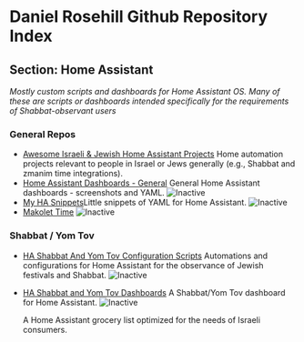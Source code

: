 # Daniel Rosehill Github Repository Index

## Section: Home Assistant

*Mostly custom scripts and dashboards for Home Assistant OS. Many of these are scripts or dashboards intended specifically for the requirements of Shabbat-observant users*

### General Repos

- [Awesome Israeli & Jewish Home Assistant Projects](https://github.com/danielrosehill/awesome-israeli-jewish-home-assistant) Home automation projects relevant to people in Israel or Jews generally (e.g., Shabbat and zmanim time integrations).
- [Home Assistant Dashboards - General](https://github.com/danielrosehill/Home-Assistant-Dashboards-General-) General Home Assistant dashboards - screenshots and YAML. ![Inactive](https://img.shields.io/badge/Inactive-orange?style=flat&logo=appveyor&logoColor=white)
- [My HA Snippets](https://github.com/danielrosehill/Home-Assistant-snippets)Little snippets of YAML for Home Assistant. ![Inactive](https://img.shields.io/badge/Inactive-orange?style=flat&logo=appveyor&logoColor=white)
- [Makolet Time](https://github.com/danielrosehill/MakoletTime) ![Inactive](https://img.shields.io/badge/Inactive-orange?style=flat&logo=appveyor&logoColor=white)

### Shabbat / Yom Tov 

- [HA Shabbat And Yom Tov Configuration Scripts](https://github.com/danielrosehill/Home-Assistant-Shabbat-Yom-Tom) Automations and configurations for Home Assistant for the observance of Jewish festivals and Shabbat. ![Inactive](https://img.shields.io/badge/Inactive-orange?style=flat&logo=appveyor&logoColor=white)
- [HA Shabbat and Yom Tov Dashboards](https://github.com/danielrosehill/Home-Assistant-Shabbat-Yom-Tov-Dashboard) A Shabbat/Yom Tov dashboard for Home Assistant. ![Inactive](https://img.shields.io/badge/Inactive-orange?style=flat&logo=appveyor&logoColor=white)

  A Home Assistant grocery list optimized for the needs of Israeli consumers.